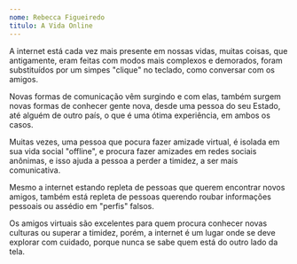 ```yaml
---
nome: Rebecca Figueiredo
titulo: A Vida Online
---
```


A internet está cada vez mais presente em nossas vidas, muitas coisas, que antigamente, eram feitas com modos mais complexos e demorados, foram substituídos por um simpes "clique" no teclado, como conversar com os amigos.

Novas formas de comunicação vêm surgindo e com elas, também surgem novas formas de conhecer gente nova, desde uma pessoa do seu Estado, até alguém de outro país, o que é uma ótima experiência, em ambos os casos.

Muitas vezes, uma pessoa que pocura fazer amizade virtual, é isolada em sua vida social "offline", e procura fazer amizades em redes sociais anônimas, e isso ajuda a pessoa a perder a timidez, a ser mais comunicativa.

Mesmo a internet estando repleta de pessoas que querem encontrar novos amigos, também está repleta de pessoas querendo roubar informações pessoais ou assédio em "perfis" falsos.

Os amigos virtuais são excelentes para quem procura conhecer novas culturas ou superar a timidez, porém, a internet é um lugar onde se deve explorar com cuidado, porque nunca se sabe quem está do outro lado da tela.

